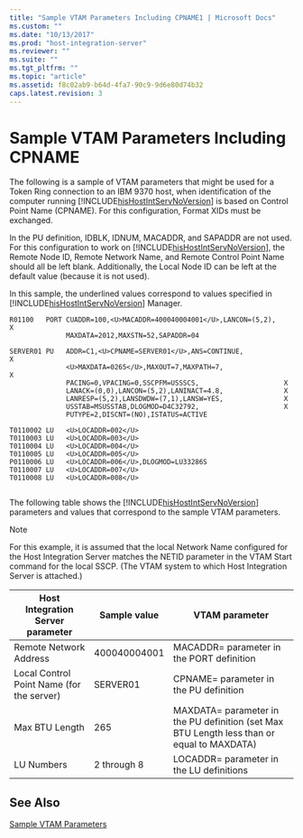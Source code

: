 ```yaml
---
title: "Sample VTAM Parameters Including CPNAME1 | Microsoft Docs"
ms.custom: ""
ms.date: "10/13/2017"
ms.prod: "host-integration-server"
ms.reviewer: ""
ms.suite: ""
ms.tgt_pltfrm: ""
ms.topic: "article"
ms.assetid: f8c02ab9-b64d-4fa7-90c9-9d6e80d74b32
caps.latest.revision: 3
---
```

# Sample VTAM Parameters Including CPNAME
The following is a sample of VTAM parameters that might be used for a Token Ring connection to an IBM 9370 host, when identification of the computer running [!INCLUDE[hisHostIntServNoVersion](../core/includes/hishostintservnoversion-md.md)] is based on Control Point Name (CPNAME). For this configuration, Format XIDs must be exchanged.  
  
 In the PU definition, IDBLK, IDNUM, MACADDR, and SAPADDR are not used. For this configuration to work on [!INCLUDE[hisHostIntServNoVersion](../core/includes/hishostintservnoversion-md.md)], the Remote Node ID, Remote Network Name, and Remote Control Point Name should all be left blank. Additionally, the Local Node ID can be left at the default value (because it is not used).  
  
 In this sample, the underlined values correspond to values specified in [!INCLUDE[hisHostIntServNoVersion](../core/includes/hishostintservnoversion-md.md)] Manager.  
  
```  
R01100   PORT CUADDR=100,<U>MACADDR=400040004001</U>,LANCON=(5,2),         X  
              MAXDATA=2012,MAXSTN=52,SAPADDR=04  
  
SERVER01 PU   ADDR=C1,<U>CPNAME=SERVER01</U>,ANS=CONTINUE,                 X  
              <U>MAXDATA=0265</U>,MAXOUT=7,MAXPATH=7,                      X  
              PACING=0,VPACING=0,SSCPFM=USSSCS,                     X  
              LANACK=(0,0),LANCON=(5,2),LANINACT=4.8,               X  
              LANRESP=(5,2),LANSDWDW=(7,1),LANSW=YES,               X  
              USSTAB=MSUSSTAB,DLOGMOD=D4C32792,                     X  
              PUTYPE=2,DISCNT=(NO),ISTATUS=ACTIVE  
  
T0110002 LU   <U>LOCADDR=002</U>     
T0110003 LU   <U>LOCADDR=003</U>  
T0110004 LU   <U>LOCADDR=004</U>  
T0110005 LU   <U>LOCADDR=005</U>  
P0110006 LU   <U>LOCADDR=006</U>,DLOGMOD=LU33286S  
T0110007 LU   <U>LOCADDR=007</U>  
T0110008 LU   <U>LOCADDR=008</U>  
  
```  
  
 The following table shows the [!INCLUDE[hisHostIntServNoVersion](../core/includes/hishostintservnoversion-md.md)] parameters and values that correspond to the sample VTAM parameters.  
  
> [!NOTE]
>  For this example, it is assumed that the local Network Name configured for the Host Integration Server matches the NETID parameter in the VTAM Start command for the local SSCP. (The VTAM system to which Host Integration Server is attached.)  
  
|Host Integration Server parameter|Sample value|VTAM parameter|  
|---------------------------------------|------------------|--------------------|  
|Remote Network Address|400040004001|MACADDR= parameter in the PORT definition|  
|Local Control Point Name (for the server)|SERVER01|CPNAME= parameter in the PU definition|  
|Max BTU Length|265|MAXDATA= parameter in the PU definition (set Max BTU Length less than or equal to MAXDATA)|  
|LU Numbers|2 through 8|LOCADDR= parameter in the LU definitions|  
  
## See Also  
 [Sample VTAM Parameters](../core/sample-vtam-parameters.md)